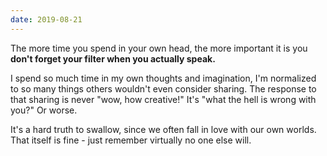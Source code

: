 ```yaml
---
date: 2019-08-21
---
```


The more time you spend in your own head, the more important it is you **don't forget your filter when you actually speak.**

I spend so much time in my own thoughts and imagination, I'm normalized to so many things others wouldn't even consider sharing. The response to that sharing is never "wow, how creative!" It's "what the hell is wrong with you?" Or worse.

It's a hard truth to swallow, since we often fall in love with our own worlds. That itself is fine - just remember virtually no one else will.
